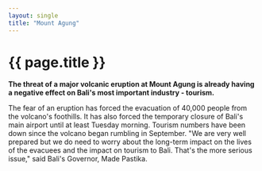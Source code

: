 ```yaml
---
layout: single
title: "Mount Agung"
---
```

{{ page.title }}
================

**The threat of a major volcanic eruption at Mount Agung is already having a negative effect on Bali's most important industry - tourism.**

The fear of an eruption has forced the evacuation of 40,000 people from the volcano's foothills.
It has also forced the temporary closure of Bali's main airport until at least Tuesday morning.
Tourism numbers have been down since the volcano began rumbling in September.
"We are very well prepared but we do need to worry about the long-term impact on the lives of the evacuees and the impact on tourism to Bali. That's the more serious issue," said Bali's Governor, Made Pastika.
